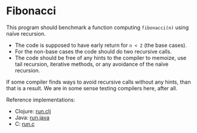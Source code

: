 # Fibonacci

This program should benchmark a function computing `fibonacci(n)` using naïve recursion.
* The code is supposed to have early return for `n < 2` (the base cases).
* For the non-base cases the code should do two recursive calls.
* The code should be free of any hints to the compiler to memoize, use tail recursion,
  iterative methods, or any avoidance of the naïve recursion.

If some compiler finds ways to avoid recursive calls without any hints, than that is a result. We are in some sense testing compilers here, after all.

Reference implementations:
* Clojure: [run.clj](clojure/run.clj)
* Java: [run.java](jvm/run.java)
* C: [run.c](c/run.c)

